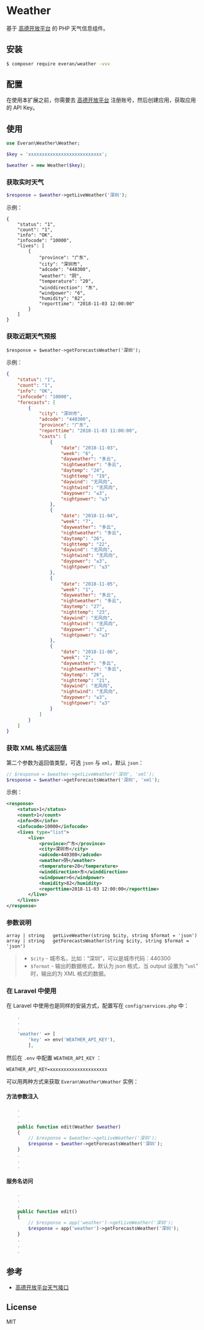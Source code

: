 # Weather

基于  [高德开放平台](https://lbs.amap.com/dev/id/newuser) 的 PHP 天气信息组件。

## 安装

```sh
$ composer require everan/weather -vvv
```

## 配置

在使用本扩展之前，你需要去 [高德开放平台](https://lbs.amap.com/dev/id/newuser) 注册账号，然后创建应用，获取应用的 API Key。

## 使用

```php
use Everan\Weather\Weather;

$key = 'xxxxxxxxxxxxxxxxxxxxxxxxxxx';

$weather = new Weather($key);
```

###  获取实时天气

```php
$response = $weather->getLiveWeather('深圳');
```
示例：

```
{
    "status": "1",
    "count": "1",
    "info": "OK",
    "infocode": "10000",
    "lives": [
        {
            "province": "广东",
            "city": "深圳市",
            "adcode": "440300",
            "weather": "阴",
            "temperature": "20",
            "winddirection": "东",
            "windpower": "6",
            "humidity": "82",
            "reporttime": "2018-11-03 12:00:00"
        }
    ]
}
```

### 获取近期天气预报

```
$response = $weather->getForecastsWeather('深圳');
```
示例：

```json
{
    "status": "1",
    "count": "1",
    "info": "OK",
    "infocode": "10000",
    "forecasts": [
        {
            "city": "深圳市",
            "adcode": "440300",
            "province": "广东",
            "reporttime": "2018-11-03 11:00:00",
            "casts": [
                {
                    "date": "2018-11-03",
                    "week": "6",
                    "dayweather": "多云",
                    "nightweather": "多云",
                    "daytemp": "24",
                    "nighttemp": "19",
                    "daywind": "无风向",
                    "nightwind": "无风向",
                    "daypower": "≤3",
                    "nightpower": "≤3"
                },
                {
                    "date": "2018-11-04",
                    "week": "7",
                    "dayweather": "多云",
                    "nightweather": "多云",
                    "daytemp": "26",
                    "nighttemp": "22",
                    "daywind": "无风向",
                    "nightwind": "无风向",
                    "daypower": "≤3",
                    "nightpower": "≤3"
                },
                {
                    "date": "2018-11-05",
                    "week": "1",
                    "dayweather": "多云",
                    "nightweather": "多云",
                    "daytemp": "27",
                    "nighttemp": "23",
                    "daywind": "无风向",
                    "nightwind": "无风向",
                    "daypower": "≤3",
                    "nightpower": "≤3"
                },
                {
                    "date": "2018-11-06",
                    "week": "2",
                    "dayweather": "多云",
                    "nightweather": "多云",
                    "daytemp": "26",
                    "nighttemp": "21",
                    "daywind": "无风向",
                    "nightwind": "无风向",
                    "daypower": "≤3",
                    "nightpower": "≤3"
                }
            ]
        }
    ]
}
```

### 获取 XML 格式返回值

第二个参数为返回值类型，可选 `json` 与 `xml`，默认 `json`：

```php
// $response = $weather->getLiveWeather('深圳', 'xml');
$response = $weather->getForecastsWeather('深圳', 'xml');
```

示例：

```xml
<response>
    <status>1</status>
    <count>1</count>
    <info>OK</info>
    <infocode>10000</infocode>
    <lives type="list">
        <live>
            <province>广东</province>
            <city>深圳市</city>
            <adcode>440300</adcode>
            <weather>阴</weather>
            <temperature>20</temperature>
            <winddirection>东</winddirection>
            <windpower>6</windpower>
            <humidity>82</humidity>
            <reporttime>2018-11-03 12:00:00</reporttime>
        </live>
    </lives>
</response>
```

### 参数说明

```
array | string   getLiveWeather(string $city, string $format = 'json')
array | string   getForecastsWeather(string $city, string $format = 'json')
```

> - `$city` - 城市名，比如：“深圳”，可以是城市代码：440300
> - `$format`  - 输出的数据格式，默认为 json 格式，当 output 设置为 “`xml`” 时，输出的为 XML 格式的数据。

### 在 Laravel 中使用

在 Laravel 中使用也是同样的安装方式，配置写在 `config/services.php` 中：

```php
	.
	.
	.
	'weather' => [
	    'key' => env('WEATHER_API_KEY'),
        ],
```

然后在 `.env` 中配置 `WEATHER_API_KEY` ：

```env
WEATHER_API_KEY=xxxxxxxxxxxxxxxxxxxxx
```

可以用两种方式来获取 `Everan\Weather\Weather` 实例：

#### 方法参数注入

```php
	.
	.
	.
	public function edit(Weather $weather) 
	{
	    // $response = $weather->getLiveWeather('深圳');
	    $response = $weather->getForecastsWeather('深圳');
	}
	.
	.
	.
```

#### 服务名访问

```php
	.
	.
	.
	public function edit() 
	{
	    // $response = app('weather')->getLiveWeather('深圳');
	    $response = app('weather')->getForecastsWeather('深圳');
	}
	.
	.
	.

```

## 参考

- [高德开放平台天气接口](https://lbs.amap.com/api/webservice/guide/api/weatherinfo/)

## License

MIT
